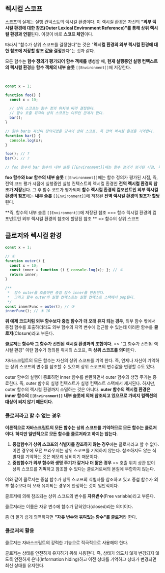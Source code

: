## 렉시컬 스코프

스코프의 실체는 실행 컨텍스트의 렉시컬 환경이다. 이 렉시컬 환경은 자신의 **“외부 렉시컬 환경에 대한 참조(Outer Lexical Environment Reference)”를 통해 상위 렉시컬 환경과 연결**된다. 이것이 바로 **스코프 체인**이다.

따라서 "함수가 상위 스코프를 결정한다"는 것은 "**렉시컬 환경의 외부 렉시컬 환경에 대한 참조에 저장할 참조 값을 결정**한다"는 것과 같다.

모든 함수는 **함수 정의가 평가되어 함수 객체를 생성**할 때, **현재 실행중인 실행 컨텍스트의 렉시컬 환경**을 **함수 객체의 내부 슬롯** `[[Environment]]`에 저장한다.

​              

```javascript
const x = 1;

function foo() {
  const x = 10;

  // 상위 스코프는 함수 정의 위치에 따라 결정된다.
  // 함수 호출 위치와 상위 스코프는 아무런 관계가 없다.
  bar();
}

// 함수 bar는 자신이 정의되었을 당시의 상위 스코프, 즉 전역 렉시컬 환경을 기억한다.
function bar() {
  console.log(x);
}

foo(); // ?
bar(); // ?

// foo 함수와 bar 함수의 내부 슬롯 [[Environment]]에는 함수 정의가 평가된 시점, 즉, 전역 코드 평가 시점에 실행중인 실행 컨텍스트의 렉시컬 환경인 전역 렉시컬 환경의 참조가 저장된다. 그 후 함수 코드가 평가되며 함수 실행 컨텍스트가 생성되고 렉시컬 환경
```

**foo 함수와 bar 함수의 내부 슬롯** `[[Environment]]`에는 함수 정의가 평가된 시점, 즉, 전역 코드 평가 시점에 실행중인 실행 컨텍스트의 렉시컬 환경인 **전역 렉시컬 환경의 참조가 저장**된다. 그 후 함수 코드가 평가되며 **함수 렉시컬 환경의 컴포넌트인 외부 렉시컬 환경의 참조**에는 **내부 슬롯** `[[Environment]]`에 저장된 **전역 렉시컬 환경의 참조가 할당**된다.

**즉,  함수의 내부 슬롯  `[[Environment]]`에 저장된 참조 ===  함수 렉시컬 환경의 컴포넌트인 외부 렉시컬 환경의 참조에 할당된 참조 ** => 함수의 상위 스코프



## 클로저와 렉시컬 환경

```javascript
const x = 1;

// ①
function outer() {
  const x = 10;
  const inner = function () { console.log(x); }; // ②
  return inner;
}

/**
 *  함수 outer를 호출하면 중첩 함수 inner를 반환한다.
 *  그리고 함수 outer의 실행 컨텍스트는 실행 컨텍스트 스택에서 pop된다.
 */
const innerFunc = outer(); // ③
innerFunc(); // ④ 10
```



**위 예제 코드처럼 외부 함수보다 중첩 함수가 더 오래 유지 되는 경우**, 외부 함수 밖에서 중첩 함수를 호출하더라도 외부 함수의 지역 변수에 접근할 수 있는데 이러한 함수를 **클로저**(Closure)라고 부른다.

**클로저는 함수와 그 함수가 선언된 렉시컬 환경과의 조합이다.** => "그 함수가 선언된 렉시컬 환경" 이란 함수가 정의된 위치의 스코프, 즉 **상위 스코프를 의미**한다.

자바스크립트의 모든 함수는 자신의 상위 스코프를 기억 한다. 즉, 언제나 자신이 기억하는 상위 스코프의 변수를 참조할 수 있으며 상위 스코프의 변수값을 변경할 수도 있다.

outer 함수의 실행이 종료하면 inner 함수를 반환하면서 outer 함수의 생명 주기는 종료한다. 즉, outer 함수의 실행 컨텍스트가 실행 컨텍스트 스택에서 제거된다. 하지만, outer 함수의 렉시컬 환경까지 소멸하는 것은 아니다. **outer 함수의 렉시컬 환경은 inner 함수의 `[[Environment]]` 내부 슬롯에 의해 참조되고 있으므로 가비지 컬렉션의 대상이 되지 않기 때문이다.**



### 클로저라고 할 수 없는 경우

**이론적으로 자바스크립트의 모든 함수는 상위 스코프를 기억하므로 모든 함수는 클로저이다. 하지만 일반적으로 모든 함수를 클로저라고 하지는 않는다.**

1. **중첩함수가 상위 스코프의 식별자를 참조하지 않는 경우**에는 클로저라고 할 수 없다. 이런 경우에 모던 브라우저는 상위 스코프를 기억하지 않는다. 참조하지도 않는 식별자를 기억하는 것은 메모리 낭비이기 때문이다.
2. **중첩함수가  외부 함수와 생명 주기가 같거나 더 짧은 경우** => 호출 위치 상관 없이 상위 스코프를 **기억**하고 참조할 수 있다는 클로저로써의 본질에 부합하지 않는다.

이와 같이 클로저는 중첩 함수가 상위 스코프의 식별자를 참조하고 있고 중첩 함수가 외부 함수보다 더 오래 유지되는 경우에 한정하는 것이 일반적이다.

클로저에 의해 참조되는 상위 스코프의 변수를 **자유변수**(Free variable)라고 부른다.

클로저라는 이름은 자유 변수에 함수가 닫혀있다(closed)라는 의미이다.

좀 더 알기 쉽게 의역하자면 **"자유 변수와 묶여있는 함수"를 클로저**라 한다.



### 클로저의 활용

클로저는 자바스크립트의 강력한 기능으로 적극적으로 사용해야 한다.

클로저는 상태를 안전하게 유지하기 위해 사용한다. 즉, 상태가 의도치 않게 변경되지 않도록 안전하게 은닉(Information hiding)하고 이전 상태를 기억하고 상태가 변경되면 최신 상태를 유지한다.